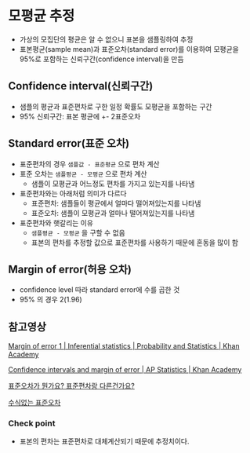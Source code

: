 # 모평균 추정
- 가상의 모집단의 평균은 알 수 없으니 표본을 샘플링하여 추정
- 표본평균(sample mean)과 표준오차(standard error)를 이용하여 모평균을 95%로 포함하는 신뢰구간(confidence interval)을 만듬

## Confidence interval(신뢰구간)

- 샘플의 평균과  표준편차로 구한 일정 확률도 모평균을 포함하는 구간
- 95% 신뢰구간: 표본 평균에 +- 2표준오차

## Standard error(표준 오차)

- 표준편차의 경우 `샘플값 - 표준평균` 으로 편차 계산
- 표준 오차는 `샘플평균 - 모평균` 으로 편차 계산
    - 샘플이 모평균과 어느정도 편차를 가지고 있는지를 나타냄
- 표준편차와는 아래처럼 의미가 다르다
    - 표준편차: 샘플들이 평균에서 얼마다 떨어져있는지를 나타냄
    - 표준오차: 샘플이 모평균과 얼마나 떨어져있는지를 나타냄
- 표준편차와 햇갈리는 이유
    - `샘플평균 - 모평균` 을 구할 수 없음
    - 표본의 편차를 추정할 값으로 표준편차를 사용하기 때문에 혼동을 많이 함

## Margin of error(허용 오차)

- confidence level 따라 standard error에 수를 곱한 것
- 95% 의 경우 2(1.96)

## 참고영상

[Margin of error 1 | Inferential statistics | Probability and Statistics | Khan Academy](https://www.youtube.com/watch?v=OwPSuHXmiPw)

[Confidence intervals and margin of error | AP Statistics | Khan Academy](https://www.youtube.com/watch?v=hlM7zdf7zwU)

[표준오차가 뭔가요? 표준편차랑 다른건가요?](https://www.youtube.com/watch?v=TrIXkIHSqq4&t=244s)

[수식없는 표준오차](https://www.youtube.com/watch?v=50_PzXRV_vE)

### Check point

- 표본의 편차는 표준편차로 대체계산되기 때문에 추정치이다.
